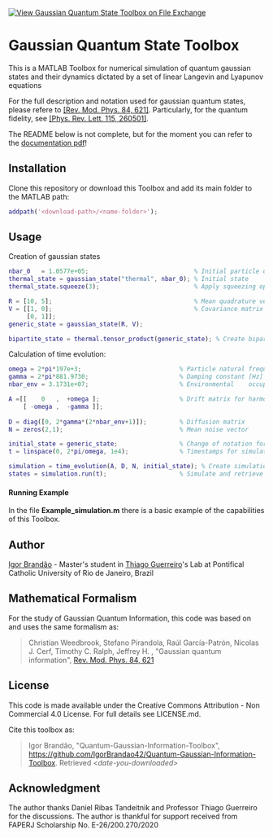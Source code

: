 [![View Gaussian Quantum State Toolbox on File Exchange](https://www.mathworks.com/matlabcentral/images/matlab-file-exchange.svg)](https://www.mathworks.com/matlabcentral/fileexchange/87614-quantum-open-dynamics-and-gaussian-information-toolbox)

# Gaussian Quantum State Toolbox

This is a MATLAB Toolbox for numerical simulation of quantum gaussian states and their dynamics dictated by a set of linear Langevin and Lyapunov equations

For the full description and notation used for gaussian quantum states, please refere to [[Rev. Mod. Phys. 84, 621]](https://journals.aps.org/rmp/abstract/10.1103/RevModPhys.84.621). Particularly, for the quantum fidelity, see [[Phys. Rev. Lett. 115, 260501]](https://journals.aps.org/prl/abstract/10.1103/PhysRevLett.115.260501).

The README below is not complete, but for the moment you can refer to the [documentation pdf](https://github.com/IgorBrandao42/Quantum-Gaussian-Information-Toolbox/blob/main/Documentation__Quantum_Gaussian_Information_Toolbox.pdf)!

## Installation

Clone this repository or download this Toolbox and add its main folder to the MATLAB path:

```MATLAB
addpath('<download-path>/<name-folder>');
```

## Usage
 Creation of gaussian states

```MATLAB
nbar_0   = 1.0577e+05;                             % Initial particle occupation number
thermal_state = gaussian_state("thermal", nbar_0); % Initial state
thermal_state.squeeze(3);                          % Apply squeezing operator to gaussian state

R = [10, 5];                                       % Mean quadrature vector
V = [[1, 0];                                       % Covariance matrix
     [0, 1]];
generic_state = gaussian_state(R, V);

bipartite_state = thermal.tensor_product(generic_state); % Create bipartite gaussian state
```

Calculation of time evolution:
```MATLAB
omega = 2*pi*197e+3;                           % Particle natural frequency [Hz]
gamma = 2*pi*881.9730;                         % Damping constant [Hz] at 1.4 mbar pressure
nbar_env = 3.1731e+07;                         % Environmental    occupation number

A =[[    0   ,  +omega ];                      % Drift matrix for harmonic potential
    [ -omega ,  -gamma ]];
        
D = diag([0, 2*gamma*(2*nbar_env+1)]);         % Diffusion matrix
N = zeros(2,1);                                % Mean noise vector

initial_state = generic_state;                 % Change of notation for clarity!
t = linspace(0, 2*pi/omega, 1e4);              % Timestamps for simulation

simulation = time_evolution(A, D, N, initial_state); % Create simulation instance!
states = simulation.run(t);                    % Simulate and retrieve time evolved states (array of gaussian_state instances)   
```

#### Running Example
In the file **Example_simulation.m** there is a basic example of the capabilities of this Toolbox.

## Author
[Igor Brandão](mailto:igorbrandao@aluno.puc-rio.br) - Master's student in [Thiago Guerreiro](mailto:barbosa@puc-rio.br)'s Lab at Pontifical Catholic University of Rio de Janeiro, Brazil

## Mathematical Formalism
For the study of Gaussian Quantum Information, this code was based on and uses the same formalism as:

> Christian Weedbrook, Stefano Pirandola, Raúl García-Patrón, Nicolas J. Cerf, Timothy C. Ralph, Jeffrey H. , "Gaussian quantum information", [Rev. Mod. Phys. 84, 621](https://journals.aps.org/rmp/abstract/10.1103/RevModPhys.84.621)

## License
This code is made available under the Creative Commons Attribution - Non Commercial 4.0 License. For full details see LICENSE.md.

Cite this toolbox as: 
> Igor Brandão, "Quantum-Gaussian-Information-Toolbox", https://github.com/IgorBrandao42/Quantum-Gaussian-Information-Toolbox. Retrieved <*date-you-downloaded*>


## Acknowledgment
The author thanks Daniel Ribas Tandeitnik and Professor Thiago Guerreiro for the discussions. The author is thankful for support received from FAPERJ Scholarship No. E-26/200.270/2020



